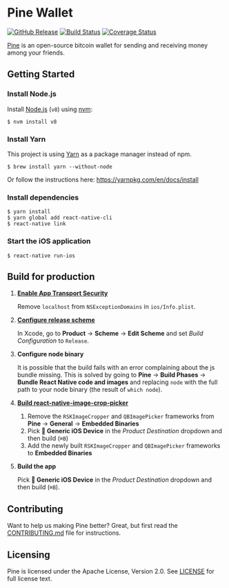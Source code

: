 Pine Wallet
===========

[![GitHub Release](https://img.shields.io/github/release/blockfirm/pine-app.svg?style=flat-square)](https://github.com/blockfirm/pine-app/releases)
[![Build Status](https://img.shields.io/travis/blockfirm/pine-app.svg?branch=master&style=flat-square)](https://travis-ci.org/blockfirm/pine-app)
[![Coverage Status](https://img.shields.io/coveralls/blockfirm/pine-app.svg?style=flat-square)](https://coveralls.io/r/blockfirm/pine-app)

[Pine](https://pinewallet.co) is an open-source bitcoin wallet for sending and receiving money among your friends.

## Getting Started

### Install Node.js

Install [Node.js](https://nodejs.org) (`v8`) using [nvm](https://github.com/creationix/nvm):

	$ nvm install v8

### Install Yarn

This project is using [Yarn](https://yarnpkg.com) as a package manager instead of npm.

	$ brew install yarn --without-node

Or follow the instructions here: <https://yarnpkg.com/en/docs/install>

### Install dependencies

	$ yarn install
	$ yarn global add react-native-cli
	$ react-native link

### Start the iOS application

	$ react-native run-ios

## Build for production

1. **[Enable App Transport Security](https://facebook.github.io/react-native/docs/running-on-device#1-enable-app-transport-security)**

    Remove `localhost` from `NSExceptionDomains` in `ios/Info.plist`.

2. **[Configure release scheme](https://facebook.github.io/react-native/docs/running-on-device#2-configure-release-scheme)**

    In Xcode, go to **Product** → **Scheme** → **Edit Scheme** and set *Build Configuration* to `Release`.

3. **Configure node binary**

    It is possible that the build fails with an error complaining about the js bundle missing. This is
    solved by going to **Pine** → **Build Phases** → **Bundle React Native code and images** and replacing
    `node` with the full path to your node binary (the result of `which node`).

4. **[Build react-native-image-crop-picker](https://github.com/ivpusic/react-native-image-crop-picker#production-build)**

    1. Remove the `RSKImageCropper` and `QBImagePicker` frameworks from **Pine** → **General** → **Embedded Binaries**
    2. Pick **🔨 Generic iOS Device** in the *Product Destination* dropdown and then build (`⌘B`)
    3. Add the newly built `RSKImageCropper` and `QBImagePicker` frameworks to **Embedded Binaries**

5. **Build the app**

    Pick **🔨 Generic iOS Device** in the *Product Destination* dropdown and then build (`⌘B`).

## Contributing

Want to help us making Pine better? Great, but first read the
[CONTRIBUTING.md](CONTRIBUTING.md) file for instructions.

## Licensing

Pine is licensed under the Apache License, Version 2.0.
See [LICENSE](LICENSE) for full license text.
